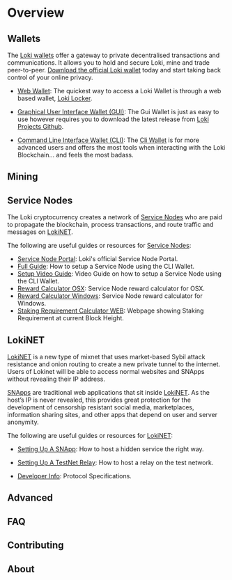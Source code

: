 
# Overview

## Wallets
The [Loki wallets](../Wallets/WalletsOverview.md) offer a gateway to private decentralised 
transactions and communications. It allows you to hold and secure Loki, mine and trade peer-to-peer. [Download the official Loki wallet](https://loki.network/getting-started/) today and start taking back control of your online privacy.

- [Web Wallet](../Wallets/WebWallet/WebWalletOverview.md): The quickest way to access a Loki Wallet is through a web based wallet, [Loki Locker](https://lokilocker.com/).

- [Graphical User Interface Wallet (GUI)](../Wallets/GuiWallet/GUIOverview.md): The Gui Wallet is just as easy to use however requires you to download the latest release from [Loki Projects Github](https://github.com/loki-project/loki-gui/releases).  

- [Command Line Interface Wallet (CLI)](../Wallets/CliWallet/CLIOverview.md): The [Cli Wallet](https://github.com/loki-project/loki/releases) is for more advanced users and offers the most tools when interacting with the Loki Blockchain... and feels the most badass.

## Mining

## Service Nodes
The Loki cryptocurrency creates a network of [Service Nodes](../ServiceNodes/SNOverview.md) who are paid to propagate the blockchain, process transactions, and route traffic and messages on [LokiNET](../LokiNET/LokiNetOverview.md).

The following are useful guides or resources for [Service Nodes](../ServiceNodes/SNOverview.md):

- [Service Node Portal](https://loki.network/service-nodes-portal/): Loki's official Service Node Portal.
- [Full Guide](../Wallets/CliWallet/SNFullGuide.md): How to setup a Service Node using the CLI Wallet.
- [Setup Video Guide](https://www.youtube.com/watch?v=6uiRD1847UY): Video Guide on how to setup a Service Node using the CLI Wallet.
- [Reward Calculator OSX](https://loki.network/wp-content/uploads/2018/09/Loki_Service_Node_ROI_OSX-V1.xlsm): Service Node reward calculator for OSX.
- [Reward Calculator Windows](https://loki.network/wp-content/uploads/2018/09/Loki_Service_Node_ROI_Windows-V1-1.xlsm): Service Node reward calculator for Windows.
- [Staking Requirement Calculator WEB](https://jagerman.com/sn/): Webpage showing Staking Requirement at current Block Height.

## LokiNET

[LokiNET](../LokiNET/LokiNetOverview.md) is a new type of mixnet that uses market-based Sybil attack resistance and onion routing to create a new private tunnel to the internet. Users of Lokinet will be able to access normal websites and SNApps without revealing their IP address.

[SNApps](../LokiNET/SNApps/SNAppsOverview.md) are traditional web applications that sit inside [LokiNET](../LokiNET/LokiNetOverview.md). As the host’s IP is never revealed, this provides great protection for the development of censorship resistant social media, marketplaces, information sharing sites, and other apps that depend on user and server anonymity.

The following are useful guides or resources for [LokiNET](../LokiNET/LokiNetOverview.md):

- [Setting Up A SNApp](../LokiNET/Guides/SNApps.md): How to host a hidden service the right way.

- [Setting Up A TestNet Relay](../LokiNET/Guides/TestNetRelay.md): How to host a relay on the test network.

- [Developer Info](../LokiNET/DeveloperInfo.md): Protocol Specifications.


## Advanced

## FAQ

## Contributing

## About
